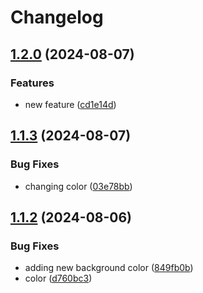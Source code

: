 # Changelog

## [1.2.0](https://github.com/ksanchezq17/git-actions-playground/compare/frontend@v1.1.3...frontend@v1.2.0) (2024-08-07)


### Features

* new feature ([cd1e14d](https://github.com/ksanchezq17/git-actions-playground/commit/cd1e14dc8fedb504047be4ba143befda89e6125d))

## [1.1.3](https://github.com/ksanchezq17/git-actions-playground/compare/frontend@v1.1.2...frontend@v1.1.3) (2024-08-07)


### Bug Fixes

* changing color ([03e78bb](https://github.com/ksanchezq17/git-actions-playground/commit/03e78bbeecac2ae03a39ca5b39ee1b674fcacb90))

## [1.1.2](https://github.com/ksanchezq17/git-actions-playground/compare/frontend-v1.1.1...frontend@v1.1.2) (2024-08-06)


### Bug Fixes

* adding new background color ([849fb0b](https://github.com/ksanchezq17/git-actions-playground/commit/849fb0bd568aed93ecf9a6a9a8baa1722de4a605))
* color ([d760bc3](https://github.com/ksanchezq17/git-actions-playground/commit/d760bc35bb796501e8cf55ed7ff74f20dc967052))
